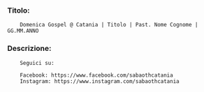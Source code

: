 ### Titolo:

```
    Domenica Gospel @ Catania | Titolo | Past. Nome Cognome | GG.MM.ANNO
```

### Descrizione:
```
    Seguici su:
    
    Facebook: https://www.facebook.com/sabaothcatania
    Instagram: https://www.instagram.com/sabaothcatania
```